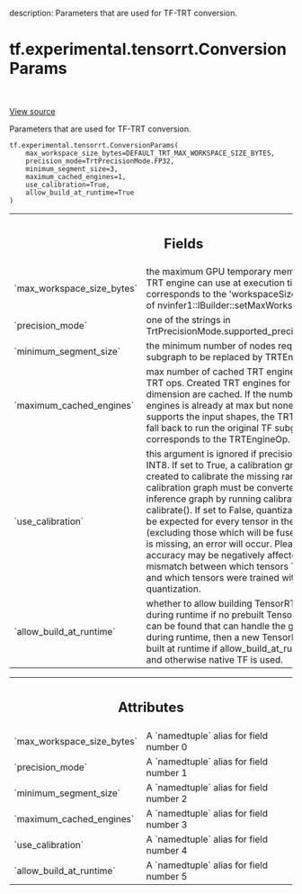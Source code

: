 description: Parameters that are used for TF-TRT conversion.

<div itemscope itemtype="http://developers.google.com/ReferenceObject">
<meta itemprop="name" content="tf.experimental.tensorrt.ConversionParams" />
<meta itemprop="path" content="Stable" />
<meta itemprop="property" content="__new__"/>
</div>

# tf.experimental.tensorrt.ConversionParams

<!-- Insert buttons and diff -->

<table class="tfo-notebook-buttons tfo-api nocontent" align="left">

</table>

<a target="_blank" class="external" href="/code/stable/tensorflow/python/compiler/tensorrt/trt_convert.py">View source</a>



Parameters that are used for TF-TRT conversion.

<pre class="devsite-click-to-copy prettyprint lang-py tfo-signature-link">
<code>tf.experimental.tensorrt.ConversionParams(
    max_workspace_size_bytes=DEFAULT_TRT_MAX_WORKSPACE_SIZE_BYTES,
    precision_mode=TrtPrecisionMode.FP32,
    minimum_segment_size=3,
    maximum_cached_engines=1,
    use_calibration=True,
    allow_build_at_runtime=True
)
</code></pre>



<!-- Placeholder for "Used in" -->


<!-- Tabular view -->
 <table class="responsive fixed orange">
<colgroup><col width="214px"><col></colgroup>
<tr><th colspan="2"><h2 class="add-link">Fields</h2></th></tr>

<tr>
<td>
`max_workspace_size_bytes`<a id="max_workspace_size_bytes"></a>
</td>
<td>
the maximum GPU temporary memory that the TRT
engine can use at execution time. This corresponds to the
'workspaceSize' parameter of nvinfer1::IBuilder::setMaxWorkspaceSize().
</td>
</tr><tr>
<td>
`precision_mode`<a id="precision_mode"></a>
</td>
<td>
one of the strings in
TrtPrecisionMode.supported_precision_modes().
</td>
</tr><tr>
<td>
`minimum_segment_size`<a id="minimum_segment_size"></a>
</td>
<td>
the minimum number of nodes required for a subgraph
to be replaced by TRTEngineOp.
</td>
</tr><tr>
<td>
`maximum_cached_engines`<a id="maximum_cached_engines"></a>
</td>
<td>
max number of cached TRT engines for dynamic TRT
ops. Created TRT engines for a dynamic dimension are cached. If the
number of cached engines is already at max but none of them supports the
input shapes, the TRTEngineOp will fall back to run the original TF
subgraph that corresponds to the TRTEngineOp.
</td>
</tr><tr>
<td>
`use_calibration`<a id="use_calibration"></a>
</td>
<td>
this argument is ignored if precision_mode is not INT8.
If set to True, a calibration graph will be created to calibrate the
missing ranges. The calibration graph must be converted to an inference
graph by running calibration with calibrate(). If set to False,
quantization nodes will be expected for every tensor in the graph
(excluding those which will be fused). If a range is missing, an error
will occur. Please note that accuracy may be negatively affected if
there is a mismatch between which tensors TRT quantizes and which
tensors were trained with fake quantization.
</td>
</tr><tr>
<td>
`allow_build_at_runtime`<a id="allow_build_at_runtime"></a>
</td>
<td>
whether to allow building TensorRT engines during
runtime if no prebuilt TensorRT engine can be found that can handle the
given inputs during runtime, then a new TensorRT engine is built at
runtime if allow_build_at_runtime=True, and otherwise native TF is used.
</td>
</tr>
</table>





<!-- Tabular view -->
 <table class="responsive fixed orange">
<colgroup><col width="214px"><col></colgroup>
<tr><th colspan="2"><h2 class="add-link">Attributes</h2></th></tr>

<tr>
<td>
`max_workspace_size_bytes`<a id="max_workspace_size_bytes"></a>
</td>
<td>
A `namedtuple` alias for field number 0
</td>
</tr><tr>
<td>
`precision_mode`<a id="precision_mode"></a>
</td>
<td>
A `namedtuple` alias for field number 1
</td>
</tr><tr>
<td>
`minimum_segment_size`<a id="minimum_segment_size"></a>
</td>
<td>
A `namedtuple` alias for field number 2
</td>
</tr><tr>
<td>
`maximum_cached_engines`<a id="maximum_cached_engines"></a>
</td>
<td>
A `namedtuple` alias for field number 3
</td>
</tr><tr>
<td>
`use_calibration`<a id="use_calibration"></a>
</td>
<td>
A `namedtuple` alias for field number 4
</td>
</tr><tr>
<td>
`allow_build_at_runtime`<a id="allow_build_at_runtime"></a>
</td>
<td>
A `namedtuple` alias for field number 5
</td>
</tr>
</table>



